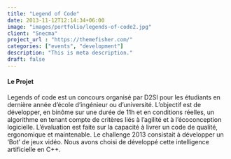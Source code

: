```yaml
---
title: "Legend of Code"
date: 2013-11-12T12:14:34+06:00
image: "images/portfolio/legends-of-code2.jpg"
client: "Snecma"
project_url : "https://themefisher.com/"
categories: ["events", "development"]
description: "This is meta description."
draft: false
---
```


#### Le Projet

Legends of code est un concours organisé par D2SI pour les étudiants en dernière année d’école d’ingénieur ou d’université. L’objectif est de développer, en binôme sur une durée de 11h et en conditions réelles, un algorithme en tenant compte de critères liés à l’agilité et à l’écoconception logicielle. L’évaluation est faite sur la capacité à livrer un code de qualité, ergonomique et maintenable. Le challenge 2013 consistait à développer un ‘Bot’ de jeux vidéo. Nous avons choisi de développé cette intelligence artificielle en C++.

